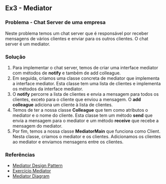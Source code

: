 ## Ex3 - Mediator

### Problema - Chat Server de uma empresa
Neste problema temos um chat server que é responsável por receber mensagens de vários clientes e enviar para os outros clientes. O chat server é um mediator.

### Solução
1. Para implementar o chat server, temos de criar uma interface mediator com métodos de **notify** e também de add colleague.
2. Em seguida, criamos uma classe concreta de mediator que implementa a interface mediator. Esta classe tem uma lista de clientes e implementa os métodos da interface mediator.
3. O **notify** percorre a lista de clientes e envia a mensagem para todos os clientes, exceto para o cliente que enviou a mensagem. O **add colleague** adiciona um cliente à lista de clientes.
4. Temos de ter a nossa classe **Colleague** que tem como atributos o mediator e o nome do cliente. Esta classe tem um método **send** que envia a mensagem para o mediator e um método **receive** que recebe a mensagem do mediator.
5. Por fim, temos a nossa classe **MediatorMain** que funciona como Client. Nesta classe, criamos o mediator e os clientes. Adicionamos os clientes ao mediator e enviamos mensagens entre os clientes.

### Referências
- [Mediator Design Pattern](https://refactoring.guru/design-patterns/mediator)
- [Exercício Mediator](https://uapt33090.sharepoint.com/sites/OP_PDS_23-24/Shared%20Documents/Forms/AllItems.aspx?ga=1&id=%2Fsites%2FOP%5FPDS%5F23%2D24%2FShared%20Documents%2FGeneral%2Felearning%2FTP%2F12%2FPDS%5F12%2DBehavioral%20Patterns%202%2Epdf&viewid=bd3ca4ba%2D0adb%2D40e2%2Dbe95%2Dde37473c6e92&parent=%2Fsites%2FOP%5FPDS%5F23%2D24%2FShared%20Documents%2FGeneral%2Felearning%2FTP%2F12)
- [Mediator Diagram](https://www.geeksforgeeks.org/mediator-design-pattern/)
